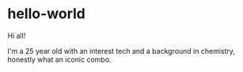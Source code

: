 # hello-world
Hi all!

I'm a 25 year old with an interest tech and a background in chemistry, honestly what an iconic combo.

